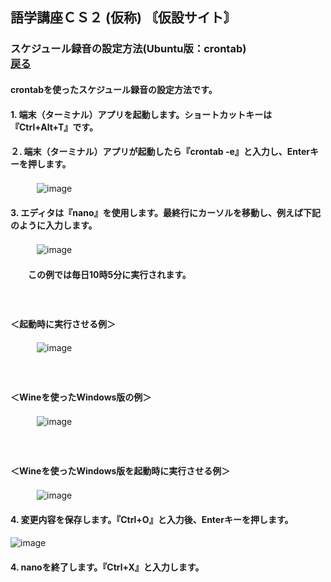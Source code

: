 ## 語学講座ＣＳ２ (仮称)   〘仮設サイト〙  
### スケジュール録音の設定方法(Ubuntu版：crontab)　　　　　　　　　    [戻る](https://csreviser.github.io/CS-English/CS2/) 
#### 
#### crontabを使ったスケジュール録音の設定方法です。
#### 
#### 1. 端末（ターミナル）アプリを起動します。ショートカットキーは『Ctrl+Alt+T』です。
#### ２. 端末（ターミナル）アプリが起動したら『crontab -e』と入力し、Enterキーを押します。
　　　![image](https://user-images.githubusercontent.com/46049273/210122453-56e2a086-2bc7-4a40-92a4-1f6cbfa023f0.png)
#### 3. エディタは『nano』を使用します。最終行にカーソルを移動し、例えば下記のように入力します。
　　　![image](https://user-images.githubusercontent.com/46049273/210123561-cc898d06-60aa-4122-ac9b-1df1b8d3f78b.png)
#### 　　この例では毎日10時5分に実行されます。   　　
#### 　　　　
#### ＜起動時に実行させる例＞   
　　　![image](https://user-images.githubusercontent.com/46049273/210123642-a3dc7da6-30aa-4c16-a432-a91f7b48e290.png)
#### 　　　　
#### ＜Wineを使ったWindows版の例＞   
　　　![image](https://user-images.githubusercontent.com/46049273/210123585-00434e2f-592a-4fe0-a458-a244a7d4127a.png)
#### 　　　　
#### ＜Wineを使ったWindows版を起動時に実行させる例＞   
　　　![image](https://user-images.githubusercontent.com/46049273/210123678-40b661b8-2c1b-4c00-831f-6b8d2ea3488d.png)
   
#### 4. 変更内容を保存します。『Ctrl+O』と入力後、Enterキーを押します。  
![image](https://user-images.githubusercontent.com/46049273/210122479-eb459b72-f6e8-4e95-9457-18a17516a870.png)

#### 4. nanoを終了します。『Ctrl+X』と入力します。

